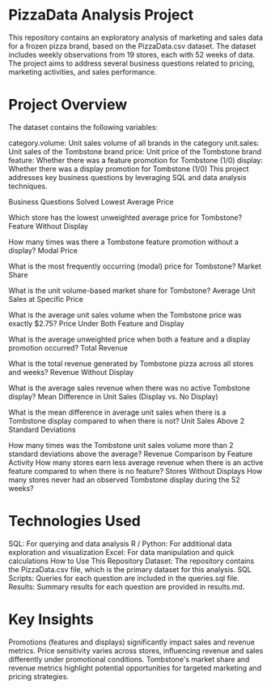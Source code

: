 # PizzaData Analysis Project
This repository contains an exploratory analysis of marketing and sales data for a frozen pizza brand, based on the PizzaData.csv dataset. The dataset includes weekly observations from 19 stores, each with 52 weeks of data. The project aims to address several business questions related to pricing, marketing activities, and sales performance.

# Project Overview
The dataset contains the following variables:

category.volume: Unit sales volume of all brands in the category
unit.sales: Unit sales of the Tombstone brand
price: Unit price of the Tombstone brand
feature: Whether there was a feature promotion for Tombstone (1/0)
display: Whether there was a display promotion for Tombstone (1/0)
This project addresses key business questions by leveraging SQL and data analysis techniques.

Business Questions Solved
Lowest Average Price

Which store has the lowest unweighted average price for Tombstone?
Feature Without Display

How many times was there a Tombstone feature promotion without a display?
Modal Price

What is the most frequently occurring (modal) price for Tombstone?
Market Share

What is the unit volume-based market share for Tombstone?
Average Unit Sales at Specific Price

What is the average unit sales volume when the Tombstone price was exactly $2.75?
Price Under Both Feature and Display

What is the average unweighted price when both a feature and a display promotion occurred?
Total Revenue

What is the total revenue generated by Tombstone pizza across all stores and weeks?
Revenue Without Display

What is the average sales revenue when there was no active Tombstone display?
Mean Difference in Unit Sales (Display vs. No Display)

What is the mean difference in average unit sales when there is a Tombstone display compared to when there is not?
Unit Sales Above 2 Standard Deviations

How many times was the Tombstone unit sales volume more than 2 standard deviations above the average?
Revenue Comparison by Feature Activity
How many stores earn less average revenue when there is an active feature compared to when there is no feature?
Stores Without Displays
How many stores never had an observed Tombstone display during the 52 weeks?


# Technologies Used
SQL: For querying and data analysis
R / Python: For additional data exploration and visualization
Excel: For data manipulation and quick calculations
How to Use This Repository
Dataset: The repository contains the PizzaData.csv file, which is the primary dataset for this analysis.
SQL Scripts: Queries for each question are included in the queries.sql file.
Results: Summary results for each question are provided in results.md.
# Key Insights
Promotions (features and displays) significantly impact sales and revenue metrics.
Price sensitivity varies across stores, influencing revenue and sales differently under promotional conditions.
Tombstone's market share and revenue metrics highlight potential opportunities for targeted marketing and pricing strategies.


